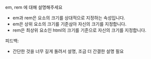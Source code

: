 em, rem 에 대해 설명해주세요

- em과 rem은 요소의 크기를 상대적으로 지정하는 속성입니다.
- em은 상위 요소의 크기를 기준삼아 자신의 크기를 지정합니다.
- rem은 최상위 요소인 html의 크기를 기준으로 자신의 크기를 지정합니다.

피드백:

- 간단한 것을 너무 길게 돌려서 설명, 조금 더 간결한 설명 필요
